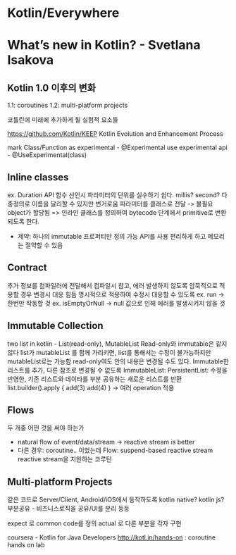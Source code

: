 Kotlin/Everywhere
===

# What’s new in Kotlin? - Svetlana Isakova

## Kotlin 1.0 이후의 변화
1.1: coroutines
1.2: multi-platform projects

코틀린에 미래에 추가하게 될 실험적 요소들

https://github.com/Kotlin/KEEP
Kotlin Evolution and Enhancement Process

mark Class/Function as experimental - @Experimental
use experimental api - @UseExperimental(class)

## Inline classes
ex. Duration API
함수 선언시 파라미터의 단위를 실수하기 쉽다. millis? second?
다중정의로 이름을 달리할 수 있지만 번거로움
파라미터를 클래스로 전달 -> 불필요 object가 할당됨
=> 인라인 클래스를 정의하여 bytecode 단계에서 primitive로 변환되도록 한다.
- 제약: 하나의  immutable 프로퍼티만 정의 가능
API를 사용 편리하게 하고 메모리는 절약할 수 있음


## Contract
추가 정보를 컴파일러에 전달해서 컴파일시 참고, 에러 발생하지 않도록
암묵적으로 적용할 경우 변경시 대응 힘듬
명시적으로 적용하여 수정시 대응할 수 있도록
ex. run -> 한번만 작동할 것
ex. isEmptyOrNull -> null 값으로 인해 에러를 발생시키지 않을 것

## Immutable Collection
two list in kotlin - List(read-only), MutableList
Read-only와 immutable은 같지 않다
list가 mutableList 를 함께 가리키면, list를 통해서는 수정이 불가능하지만 mutableList로는 가능함
read-only여도 안의 내용은 변경될 수도 있다.
Immutable한 리스트를 추가, 다른 참조로 변경될 수 없도록
ImmutableList: 
PersistentList: 수정을 반영한, 기존 리스트와 데이타를 부분 공유하는 새로운 리스트를 반환
list.builder().apply {
 add(3)
 add(4)
}
-> 여러 operation 적용

## Flows
두 개중 어떤 것을 써야 하는가
- natural flow of event/data/stream -> reactive stream is better
- 다른 경우: coroutine.. 이었는데
Flow: suspend-based reactive stream
reactive stream을 지원하는 코루틴

## Multi-platform Projects
같은 코드로 Server/Client, Android/iOS에서 동작하도록
kotlin native? kotlin js?
부분공유 - 비즈니스로직을 공유/UI를 분리 등등

expect 로 common code를 정의
actual 로 다른 부분을 각자 구현

coursera - Kotlin for Java Developers
http://kotl.in/hands-on : coroutine hands on lab